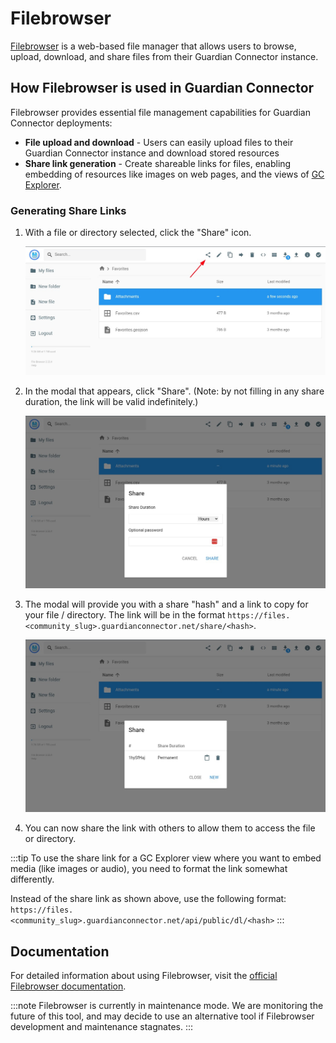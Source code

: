 # Filebrowser

[Filebrowser](https://filebrowser.org/) is a web-based file manager that allows users to browse, upload, download, and share files from their Guardian Connector instance.

## How Filebrowser is used in Guardian Connector

Filebrowser provides essential file management capabilities for Guardian Connector deployments:

- **File upload and download** - Users can easily upload files to their Guardian Connector instance and download stored resources
- **Share link generation** - Create shareable links for files, enabling embedding of resources like images on web pages, and the views of [GC Explorer](/reference/gc-toolkit/gc-explorer/).

### Generating Share Links

1. With a file or directory selected, click the "Share" icon.

   ![Location of the Share icon](./images/filebrowser-1.jpg)

2. In the modal that appears, click "Share". (Note: by not filling in any share duration, the link will be valid indefinitely.)

   ![Share modal](./images/filebrowser-2.jpg)

3. The modal will provide you with a share "hash" and a link to copy for your file / directory. The link will be in the format `https://files.<community_slug>.guardianconnector.net/share/<hash>`.

   ![Hash link shown in the share modal](./images/filebrowser-3.jpg)

4. You can now share the link with others to allow them to access the file or directory.

:::tip
To use the share link for a GC Explorer view where you want to embed media (like images or audio), you need to format the link somewhat differently. 

Instead of the share link as shown above, use the following format: `https://files.<community_slug>.guardianconnector.net/api/public/dl/<hash>`
:::

## Documentation

For detailed information about using Filebrowser, visit the [official Filebrowser documentation](https://filebrowser.org/index.html).

:::note
Filebrowser is currently in maintenance mode. We are monitoring the future of this tool, and may decide to use an alternative tool if Filebrowser development and maintenance stagnates.
:::